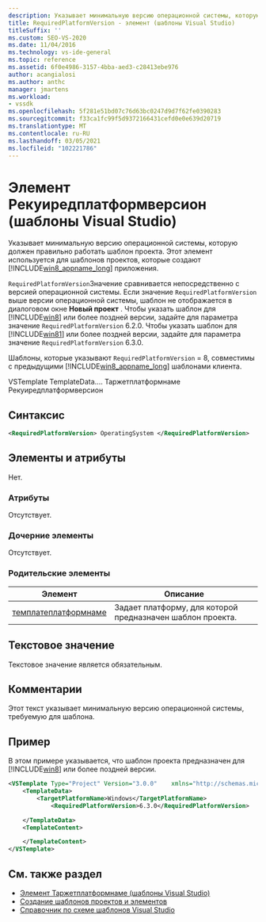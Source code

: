 ```yaml
---
description: Указывает минимальную версию операционной системы, которую должен правильно работать шаблон проекта.
title: RequiredPlatformVersion - элемент (шаблоны Visual Studio)
titleSuffix: ''
ms.custom: SEO-VS-2020
ms.date: 11/04/2016
ms.technology: vs-ide-general
ms.topic: reference
ms.assetid: 6f0e4986-3157-4bba-aed3-c28413ebe976
author: acangialosi
ms.author: anthc
manager: jmartens
ms.workload:
- vssdk
ms.openlocfilehash: 5f281e51bd07c76d63bc0247d9d7f62fe0390283
ms.sourcegitcommit: f33ca1fc99f5d9372166431cefd0e0e639d20719
ms.translationtype: MT
ms.contentlocale: ru-RU
ms.lasthandoff: 03/05/2021
ms.locfileid: "102221786"
---
```

# <a name="requiredplatformversion-element-visual-studio-templates"></a>Элемент Рекуиредплатформверсион (шаблоны Visual Studio)

Указывает минимальную версию операционной системы, которую должен правильно работать шаблон проекта. Этот элемент используется для шаблонов проектов, которые создают [!INCLUDE[win8_appname_long](../debugger/includes/win8_appname_long_md.md)] приложения.

 `RequiredPlatformVersion`Значение сравнивается непосредственно с версией операционной системы. Если значение `RequiredPlatformVersion` выше версии операционной системы, шаблон не отображается в диалоговом окне **Новый проект** . Чтобы указать шаблон для [!INCLUDE[win8](../debugger/includes/win8_md.md)] или более поздней версии, задайте для параметра значение `RequiredPlatformVersion` 6.2.0. Чтобы указать шаблон для [!INCLUDE[win81](../debugger/includes/win81_md.md)] или более поздней версии, задайте для параметра значение `RequiredPlatformVersion` 6.3.0.

 Шаблоны, которые указывают `RequiredPlatformVersion` = 8, совместимы с предыдущими [!INCLUDE[win8_appname_long](../debugger/includes/win8_appname_long_md.md)] шаблонами клиента.

 VSTemplate TemplateData.... Таржетплатформнаме Рекуиредплатформверсион

## <a name="syntax"></a>Синтаксис

```xml
<RequiredPlatformVersion> OperatingSystem </RequiredPlatformVersion>
```

## <a name="attributes-and-elements"></a>Элементы и атрибуты

 Нет.

### <a name="attributes"></a>Атрибуты

 Отсутствует.

### <a name="child-elements"></a>Дочерние элементы

 Отсутствует.

### <a name="parent-elements"></a>Родительские элементы

|Элемент|Описание|
|-------------|-----------------|
|[темплатеплатформнаме](../extensibility/templatedata-element-visual-studio-templates.md)|Задает платформу, для которой предназначен шаблон проекта.|

## <a name="text-value"></a>Текстовое значение

 Текстовое значение является обязательным.

## <a name="remarks"></a>Комментарии

 Этот текст указывает минимальную версию операционной системы, требуемую для шаблона.

## <a name="example"></a>Пример

 В этом примере указывается, что шаблон проекта предназначен для [!INCLUDE[win8](../debugger/includes/win8_md.md)] или более поздней версии.

```xml
<VSTemplate Type="Project" Version="3.0.0"    xmlns="http://schemas.microsoft.com/developer/vstemplate/2005">
    <TemplateData>
        <TargetPlatformName>Windows</TargetPlatformName>
            <RequiredPlatformVersion>6.3.0</RequiredPlatformVersion>

    </TemplateData>
    <TemplateContent>

    </TemplateContent>
</VSTemplate>
```

## <a name="see-also"></a>См. также раздел

- [Элемент Таржетплатформнаме (шаблоны Visual Studio)](../extensibility/targetplatformname-element-visual-studio-templates.md)
- [Создание шаблонов проектов и элементов](../ide/creating-project-and-item-templates.md)
- [Справочник по схеме шаблонов Visual Studio](../extensibility/visual-studio-template-schema-reference.md)
